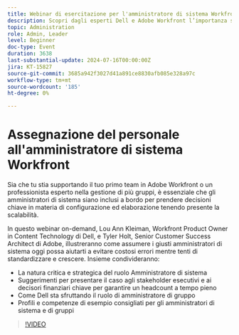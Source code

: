 ```yaml
---
title: Webinar di esercitazione per l'amministratore di sistema Workfront
description: Scopri dagli esperti Dell e Adobe Workfront l’importanza strategica degli amministratori di sistema nel nostro webinar on-demand. Scopri suggerimenti su come garantire un headcount a tempo pieno, sfruttare il ruolo di amministratore di gruppo e definire profili di ruolo per una configurazione e una scalabilità efficaci in Adobe Workfront.
topic: Administration
role: Admin, Leader
level: Beginner
doc-type: Event
duration: 3638
last-substantial-update: 2024-07-16T00:00:00Z
jira: KT-15827
source-git-commit: 3685a942f3027d41a891ce8830afb085e328a97c
workflow-type: tm+mt
source-wordcount: '185'
ht-degree: 0%

---
```



# Assegnazione del personale all&#39;amministratore di sistema Workfront

Sia che tu stia supportando il tuo primo team in Adobe Workfront o un professionista esperto nella gestione di più gruppi, è essenziale che gli amministratori di sistema siano inclusi a bordo per prendere decisioni chiave in materia di configurazione ed elaborazione tenendo presente la scalabilità.

In questo webinar on-demand, Lou Ann Kleiman, Workfront Product Owner in Content Technology di Dell, e Tyler Holt, Senior Customer Success Architect di Adobe, illustreranno come assumere i giusti amministratori di sistema oggi possa aiutarti a evitare costosi errori mentre tenti di standardizzare e crescere.  Insieme condivideranno:

* La natura critica e strategica del ruolo Amministratore di sistema
* Suggerimenti per presentare il caso agli stakeholder esecutivi e ai decisori finanziari chiave per garantire un headcount a tempo pieno
* Come Dell sta sfruttando il ruolo di amministratore di gruppo
* Profili e competenze di esempio consigliati per gli amministratori di sistema e di gruppi

>[!VIDEO](https://video.tv.adobe.com/v/3431021/?learn=on)
